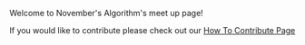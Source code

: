Welcome to November's Algorithm's meet up page!

If you would like to contribute please check out our [How To Contribute Page](https://github.com/WomenWhoCodeNYC/Algorithms/blob/master/howToContribute.md)
